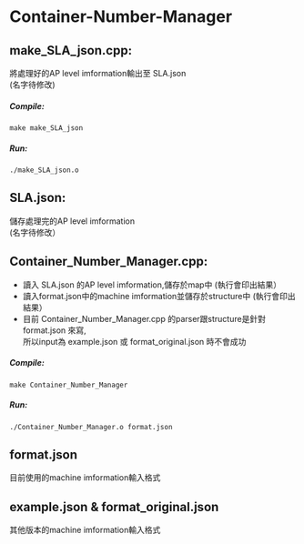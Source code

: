 # Container-Number-Manager
   
   
## make_SLA_json.cpp:  
將處理好的AP level imformation輸出至 SLA.json  
(名字待修改)  
##### Compile:  
```
make make_SLA_json  
```
##### Run: 
```
./make_SLA_json.o  
```
   
    
## SLA.json:  
儲存處理完的AP level imformation  
(名字待修改）  
   
   
## Container_Number_Manager.cpp:  
* 讀入 SLA.json 的AP level imformation,儲存於map中 (執行會印出結果）  
* 讀入format.json中的machine imformation並儲存於structure中 (執行會印出結果）  
* 目前 Container_Number_Manager.cpp 的parser跟structure是針對 format.json 來寫,  
所以input為 example.json 或 format_original.json 時不會成功   

##### Compile:   
```
make Container_Number_Manager  
```
##### Run:  
```
./Container_Number_Manager.o format.json  
```
   
   
## format.json  
目前使用的machine imformation輸入格式  
   
   
## example.json & format_original.json  
其他版本的machine imformation輸入格式  
